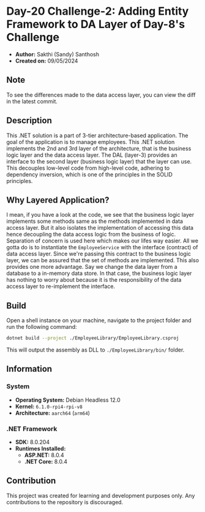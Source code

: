 # Day-20 Challenge-2: Adding Entity Framework to DA Layer of Day-8's Challenge

- **Author:** Sakthi (Sandy) Santhosh
- **Created on:** 09/05/2024

## Note

To see the differences made to the data access layer, you can view the diff in the latest commit.

## Description

This .NET solution is a part of 3-tier architecture-based application. The goal of the application is to manage employees. This .NET solution implements the 2nd and 3rd layer of the architecture, that is the business logic layer and the data access layer. The DAL (layer-3) provides an interface to the second layer (business logic layer) that the layer can use. This decouples low-level code from high-level code, adhering to dependency inversion, which is one of the principles in the SOLID principles.

## Why Layered Application?

I mean, if you have a look at the code, we see that the business logic layer implements some methods same as the methods implemented in data access layer. But it also isolates the implementation of accessing this data hence decoupling the data access logic from the business of logic. Separation of concern is used here which makes our lifes way easier. All we gotta do is to instantiate the `EmployeeService` with the interface (contract) of data access layer. Since we're passing this contract to the business logic layer, we can be assured that the set of methods are implemented. This also provides one more advantage. Say we change the data layer from a database to a in-memory data store. In that case, the business logic layer has nothing to worry about because it is the responsibility of the data access layer to re-implement the interface.

## Build

Open a shell instance on your machine, navigate to the project folder and run the following command:

```bash
dotnet build --project ./EmployeeLibrary/EmployeeLibrary.csproj
```

This will output the assembly as DLL to `./EmployeeLibrary/bin/` folder.

## Information

### System

- **Operating System:** Debian Headless 12.0
- **Kernel:** `6.1.0-rpi4-rpi-v8`
- **Architecture:** `aarch64` (`arm64`)

### .NET Framework

- **SDK:** 8.0.204
- **Runtimes Installed:**
    - **ASP.NET:** 8.0.4
    - **.NET Core:** 8.0.4

## Contribution

This project was created for learning and development purposes only. Any contributions to the repository is discouraged.
